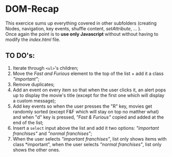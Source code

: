 # DOM-Recap
This exercice sums up everything covered in other subfolders (creating Nodes, navigation, key events, shuffle content, *setAttribute*, ... ).   
Once again the point is to **use only Javascript** without without having to modify the *index.html* file.
## TO DO's:

1. Iterate through `<ul>`'s children;
2. Move the *Fast and Furious* element to the top of the list + add it a class *"important"*;
3. Remove duplicates;
4. Add an event on every item so that when the user clicks it, an alert pops up to display the movie's title (except for the first one which will display a custom message);
5. Add key events so when the user presses the "R" key, movies get randomly sorted (except F&F which will stay on top no matther what) and when "d" key is pressed, *"Fast & Furious"* copied and added at the end of the list;
6. Insert a `select` input above the list and add it two options: *"important franchises"* and *"normal franchises"*;
7. When the user selects *"important franchises"*, list only shows items with class *important", when the user selects *"normal franchises"*, list only shows the other ones.





